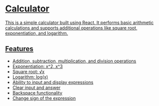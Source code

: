 <u><h1>Calculator</h1><u>
<p>This is a simple calculator built using React. It performs basic arithmetic calculations and supports additional operations like square root, exponentiation, and logarithm.

</p>
<h2>Features</h2>
<ul>
  <li>
    Addition, subtraction, multiplication, and division operations
  </li>
  <li>
Exponentiation: x^2, x^3
  </li>

<li>Square root: √x
</li>
<li>
Logarithm: log(x)
</li>
<li>Ability to input and display expressions
</li><li>Clear input and answer</li>
<li>Backspace functionality</li>
<li>Change sign of the expression</ul>
